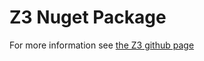 # Z3 Nuget Package

For more information see [the Z3 github page](https://github.com/z3prover/z3.git)
